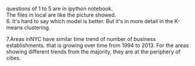 questions of 1 to 5 are in ipython notebook.    
The files in local are like the picture showed.      
6. It's hard to say which model is better. But it's in more detail in the K-means clustering.


7.Areas inNYC have similar time trend of number of business establishments. that is growing over time from 1994 to 2013. For the areas showing different trends from the majority, they are at the periphery of cities.
